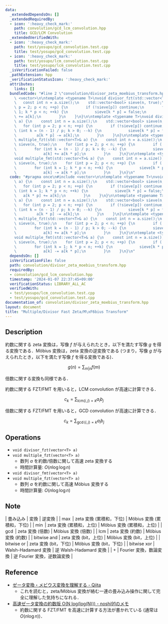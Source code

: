 ```yaml
---
data:
  _extendedDependsOn: []
  _extendedRequiredBy:
  - icon: ':heavy_check_mark:'
    path: convolution/gcd_lcm_convolution.hpp
    title: GCD/LCM Convolution
  _extendedVerifiedWith:
  - icon: ':heavy_check_mark:'
    path: test/yosupo/gcd_convolution.test.cpp
    title: test/yosupo/gcd_convolution.test.cpp
  - icon: ':heavy_check_mark:'
    path: test/yosupo/lcm_convolution.test.cpp
    title: test/yosupo/lcm_convolution.test.cpp
  _isVerificationFailed: false
  _pathExtension: hpp
  _verificationStatusIcon: ':heavy_check_mark:'
  attributes:
    links: []
  bundledCode: "#line 2 \"convolution/divisor_zeta_moebius_transform.hpp\"\n#include\
    \ <vector>\n\ntemplate <typename T>\nvoid divisor_fzt(std::vector<T>& a) {\n \
    \   const int n = a.size();\n    std::vector<bool> sieve(n, true);\n    for (int\
    \ p = 2; p < n; ++p) {\n        if (!sieve[p]) continue;\n        for (int k =\
    \ 1; k * p < n; ++k) {\n            sieve[k * p] = false;\n            a[k * p]\
    \ += a[k];\n        }\n    }\n}\n\ntemplate <typename T>\nvoid divisor_fmt(std::vector<T>&\
    \ a) {\n    const int n = a.size();\n    std::vector<bool> sieve(n, true);\n \
    \   for (int p = 2; p < n; ++p) {\n        if (!sieve[p]) continue;\n        for\
    \ (int k = (n - 1) / p; k > 0; --k) {\n            sieve[k * p] = false;\n   \
    \         a[k * p] -= a[k];\n        }\n    }\n}\n\ntemplate <typename T>\nvoid\
    \ multiple_fzt(std::vector<T>& a) {\n    const int n = a.size();\n    std::vector<bool>\
    \ sieve(n, true);\n    for (int p = 2; p < n; ++p) {\n        if (!sieve[p]) continue;\n\
    \        for (int k = (n - 1) / p; k > 0; --k) {\n            sieve[k * p] = false;\n\
    \            a[k] += a[k * p];\n        }\n    }\n}\n\ntemplate <typename T>\n\
    void multiple_fmt(std::vector<T>& a) {\n    const int n = a.size();\n    std::vector<bool>\
    \ sieve(n, true);\n    for (int p = 2; p < n; ++p) {\n        if (!sieve[p]) continue;\n\
    \        for (int k = 1; k * p < n; ++k) {\n            sieve[k * p] = false;\n\
    \            a[k] -= a[k * p];\n        }\n    }\n}\n"
  code: "#pragma once\n#include <vector>\n\ntemplate <typename T>\nvoid divisor_fzt(std::vector<T>&\
    \ a) {\n    const int n = a.size();\n    std::vector<bool> sieve(n, true);\n \
    \   for (int p = 2; p < n; ++p) {\n        if (!sieve[p]) continue;\n        for\
    \ (int k = 1; k * p < n; ++k) {\n            sieve[k * p] = false;\n         \
    \   a[k * p] += a[k];\n        }\n    }\n}\n\ntemplate <typename T>\nvoid divisor_fmt(std::vector<T>&\
    \ a) {\n    const int n = a.size();\n    std::vector<bool> sieve(n, true);\n \
    \   for (int p = 2; p < n; ++p) {\n        if (!sieve[p]) continue;\n        for\
    \ (int k = (n - 1) / p; k > 0; --k) {\n            sieve[k * p] = false;\n   \
    \         a[k * p] -= a[k];\n        }\n    }\n}\n\ntemplate <typename T>\nvoid\
    \ multiple_fzt(std::vector<T>& a) {\n    const int n = a.size();\n    std::vector<bool>\
    \ sieve(n, true);\n    for (int p = 2; p < n; ++p) {\n        if (!sieve[p]) continue;\n\
    \        for (int k = (n - 1) / p; k > 0; --k) {\n            sieve[k * p] = false;\n\
    \            a[k] += a[k * p];\n        }\n    }\n}\n\ntemplate <typename T>\n\
    void multiple_fmt(std::vector<T>& a) {\n    const int n = a.size();\n    std::vector<bool>\
    \ sieve(n, true);\n    for (int p = 2; p < n; ++p) {\n        if (!sieve[p]) continue;\n\
    \        for (int k = 1; k * p < n; ++k) {\n            sieve[k * p] = false;\n\
    \            a[k] -= a[k * p];\n        }\n    }\n}\n"
  dependsOn: []
  isVerificationFile: false
  path: convolution/divisor_zeta_moebius_transform.hpp
  requiredBy:
  - convolution/gcd_lcm_convolution.hpp
  timestamp: '2024-01-07 22:37:45+09:00'
  verificationStatus: LIBRARY_ALL_AC
  verifiedWith:
  - test/yosupo/lcm_convolution.test.cpp
  - test/yosupo/gcd_convolution.test.cpp
documentation_of: convolution/divisor_zeta_moebius_transform.hpp
layout: document
title: "Multiple/Divisor Fast Zeta/M\xF6bius Transform"
---
```


## Description

約数に関する zeta 変換は，写像 $f$ が与えられたとき，以下を満たす写像 $g$ を得る変換である．Möbius 変換は，zeta 変換の逆変換である (つまり，写像 $g$ が与えられたとき，以下を満たす写像 $f$ を得る変換である)．

$$
g(n) = \sum_{m | n} f(m)
$$

倍数に関する変換も同様である．

約数に関する FZT/FMT を用いると，LCM convolution が高速に計算できる．

$$
c_k = \sum_{\mathrm{lcm}(i,j)=k} a_i b_j
$$

倍数に関する FZT/FMT を用いると，GCD convolution が高速に計算できる．

$$
c_k = \sum_{\gcd(i,j)=k} a_i b_j
$$

## Operations

- `void divisor_fzt(vector<T> a)`
- `void multiple_fzt(vector<T> a)`
    - 数列 $a$ を約数/倍数に関して高速 zeta 変換する
    - 時間計算量: $O(n\log\log n)$
- `void divisor_fmt(vector<T> a)`
- `void multiple_fzt(vector<T> a)`
    - 数列 $a$ を約数に関して高速 Möbius 変換する
    - 時間計算量: $O(n\log\log n)$

## Note

| 畳み込み | 変換 | 逆変換 |
| $\max$ | zeta 変換 (累積和，下位) | Möbius 変換 (累積和，下位) |
| $\min$ | zeta 変換 (累積和，上位) | Möbius 変換 (累積和，上位) |
| $\gcd$ | zeta 変換 (倍数) | Möbius 変換 (倍数) |
| $\mathrm{lcm}$ | zeta 変換 (約数) | Möbius 変換 (約数) |
| $\mathrm{bitwise\ and}$ | zeta 変換 (bit，上位) | Möbius 変換 (bit，上位) |
| $\mathrm{bitwise\ or}$ | zeta 変換 (bit，下位) | Möbius 変換 (bit，下位) |
| $\mathrm{bitwise\ xor}$ | Walsh-Hadamard 変換 | 逆 Walsh-Hadamard 変換 |
| $+$ | Fourier 変換，数論変換 | 逆 Fourier 変換，逆数論変換 |

## Reference

- [ゼータ変換・メビウス変換を理解する - Qiita](https://qiita.com/convexineq/items/afc84dfb9ee4ec4a67d5)
    - これを読むと，zeta/Möbius 変換が絡む一連の畳み込み操作に関して完全に理解した気持ちになれる．
- [高速ゼータ変換の約数版 O(N log(log(N))) - noshi91のメモ](https://noshi91.hatenablog.com/entry/2018/12/27/121649)
    - 約数に関する FZT/FMT を高速に計算する方法が書かれている (通常は $O(n\log n)$)．
